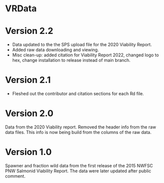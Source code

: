 # VRData

# Version 2.2

* Data updated to the the SPS upload file for the 2020 Viability Report.
* Added raw data downloading and viewing.
* Misc clean-up: added citation for Viability Report 2022, changed logo to hex, change installation to release instead of main branch.

# Version 2.1

* Fleshed out the contributor and citation sections for each Rd file.

# Version 2.0

Data from the 2020 Viability report. Removed the header info from the raw data files. This info is now being build from the columns of the raw data.

# Version 1.0

Spawner and fraction wild data from the first release of the 2015 NWFSC PNW Salmonid Viability Report. The data were later updated after public comment.

